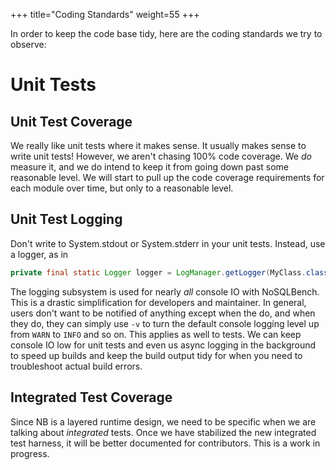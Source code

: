 +++
title="Coding Standards"
weight=55
+++

In order to keep the code base tidy, here are the coding standards we try to observe:

# Unit Tests

## Unit Test Coverage

We really like unit tests where it makes sense. It usually makes sense to write unit tests!
However, we aren't chasing 100% code coverage. We *do* measure it, and we do intend to keep it 
from going down past some reasonable level. We will start to pull up the code coverage 
requirements for each module over time, but only to a reasonable level.

## Unit Test Logging

Don't write to System.stdout or System.stderr in your unit tests. Instead, use a logger, as in
```java
private final static Logger logger = LogManager.getLogger(MyClass.class);
```

The logging subsystem is used for nearly *all* console IO with NoSQLBench. This is a drastic 
simplification for developers and maintainer. In general, users don't want to be notified of 
anything except when the do, and when they do, they can simply use `-v` to turn the default 
console logging level up from `WARN` to `INFO` and so on. This applies as well to tests. We can 
keep console IO low for unit tests and even us async logging in the background to speed up 
builds and keep the build output tidy for when you need to troubleshoot actual build errors.

## Integrated Test Coverage

Since NB is a layered runtime design, we need to be specific when we are talking about 
_integrated_ tests. Once we have stabilized the new integrated test harness, it will be better 
documented for contributors. This is a work in progress.




